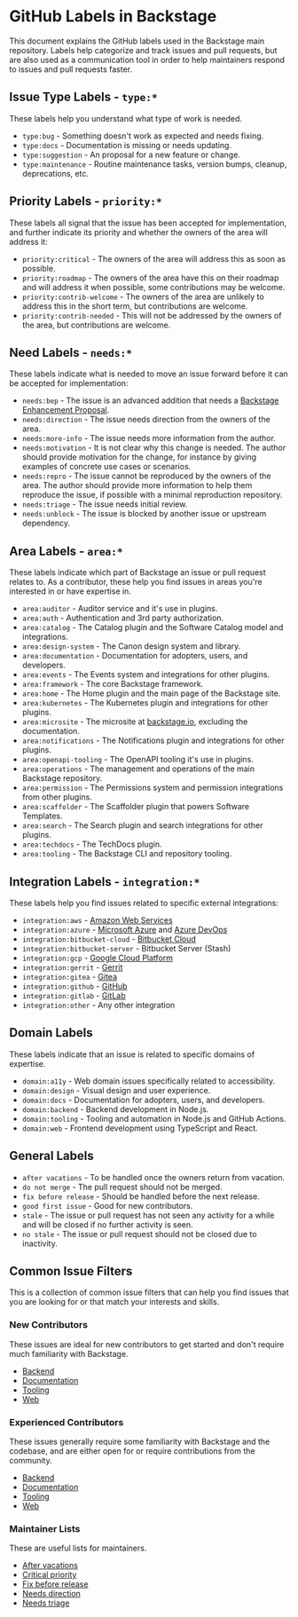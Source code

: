 # GitHub Labels in Backstage

This document explains the GitHub labels used in the Backstage main repository. Labels help categorize and track issues and pull requests, but are also used as a communication tool in order to help maintainers respond to issues and pull requests faster.

## Issue Type Labels - `type:*`

These labels help you understand what type of work is needed.

- `type:bug` - Something doesn't work as expected and needs fixing.
- `type:docs` - Documentation is missing or needs updating.
- `type:suggestion` - An proposal for a new feature or change.
- `type:maintenance` - Routine maintenance tasks, version bumps, cleanup, deprecations, etc.

## Priority Labels - `priority:*`

These labels all signal that the issue has been accepted for implementation, and further indicate its priority and whether the owners of the area will address it:

- `priority:critical` - The owners of the area will address this as soon as possible.
- `priority:roadmap` - The owners of the area have this on their roadmap and will address it when possible, some contributions may be welcome.
- `priority:contrib-welcome` - The owners of the area are unlikely to address this in the short term, but contributions are welcome.
- `priority:contrib-needed` - This will not be addressed by the owners of the area, but contributions are welcome.

## Need Labels - `needs:*`

These labels indicate what is needed to move an issue forward before it can be accepted for implementation:

- `needs:bep` - The issue is an advanced addition that needs a [Backstage Enhancement Proposal](./beps/README.md).
- `needs:direction` - The issue needs direction from the owners of the area.
- `needs:more-info` - The issue needs more information from the author.
- `needs:motivation` - It is not clear why this change is needed. The author should provide motivation for the change, for instance by giving examples of concrete use cases or scenarios.
- `needs:repro` - The issue cannot be reproduced by the owners of the area. The author should provide more information to help them reproduce the issue, if possible with a minimal reproduction repository.
- `needs:triage` - The issue needs initial review.
- `needs:unblock` - The issue is blocked by another issue or upstream dependency.

## Area Labels - `area:*`

These labels indicate which part of Backstage an issue or pull request relates to. As a contributor, these help you find issues in areas you're interested in or have expertise in.

- `area:auditor` - Auditor service and it's use in plugins.
- `area:auth` - Authentication and 3rd party authorization.
- `area:catalog` - The Catalog plugin and the Software Catalog model and integrations.
- `area:design-system` - The Canon design system and library.
- `area:documentation` - Documentation for adopters, users, and developers.
- `area:events` - The Events system and integrations for other plugins.
- `area:framework` - The core Backstage framework.
- `area:home` - The Home plugin and the main page of the Backstage site.
- `area:kubernetes` - The Kubernetes plugin and integrations for other plugins.
- `area:microsite` - The microsite at [backstage.io](https://backstage.io), excluding the documentation.
- `area:notifications` - The Notifications plugin and integrations for other plugins.
- `area:openapi-tooling` - The OpenAPI tooling it's use in plugins.
- `area:operations` - The management and operations of the main Backstage repository.
- `area:permission` - The Permissions system and permission integrations from other plugins.
- `area:scaffolder` - The Scaffolder plugin that powers Software Templates.
- `area:search` - The Search plugin and search integrations for other plugins.
- `area:techdocs` - The TechDocs plugin.
- `area:tooling` - The Backstage CLI and repository tooling.

## Integration Labels - `integration:*`

These labels help you find issues related to specific external integrations:

- `integration:aws` - [Amazon Web Services](https://aws.amazon.com/)
- `integration:azure` - [Microsoft Azure](https://azure.microsoft.com/) and [Azure DevOps](https://dev.azure.com/)
- `integration:bitbucket-cloud` - [Bitbucket Cloud](https://bitbucket.org/)
- `integration:bitbucket-server` - Bitbucket Server (Stash)
- `integration:gcp` - [Google Cloud Platform](https://cloud.google.com/)
- `integration:gerrit` - [Gerrit](https://www.gerritcodereview.com/)
- `integration:gitea` - [Gitea](https://gitea.com/)
- `integration:github` - [GitHub](https://github.com/)
- `integration:gitlab` - [GitLab](https://gitlab.com/)
- `integration:other` - Any other integration

## Domain Labels

These labels indicate that an issue is related to specific domains of expertise.

- `domain:a11y` - Web domain issues specifically related to accessibility.
- `domain:design` - Visual design and user experience.
- `domain:docs` - Documentation for adopters, users, and developers.
- `domain:backend` - Backend development in Node.js.
- `domain:tooling` - Tooling and automation in Node.js and GitHub Actions.
- `domain:web` - Frontend development using TypeScript and React.

## General Labels

- `after vacations` - To be handled once the owners return from vacation.
- `do not merge` - The pull request should not be merged.
- `fix before release` - Should be handled before the next release.
- `good first issue` - Good for new contributors.
- `stale` - The issue or pull request has not seen any activity for a while and will be closed if no further activity is seen.
- `no stale` - The issue or pull request should not be closed due to inactivity.

## Common Issue Filters

This is a collection of common issue filters that can help you find issues that you are looking for or that match your interests and skills.

### New Contributors

These issues are ideal for new contributors to get started and don't require much familiarity with Backstage.

- [Backend](https://github.com/backstage/backstage/issues?q=is%3Aopen%20is%3Aissue%20label%3A%22good%20first%20issue%22%20label%3A%22domain%3Abackend%22%20)
- [Documentation](https://github.com/backstage/backstage/issues?q=is%3Aopen%20is%3Aissue%20label%3A%22good%20first%20issue%22%20label%3A%22domain%3Adocs%22%20)
- [Tooling](https://github.com/backstage/backstage/issues?q=is%3Aopen%20is%3Aissue%20label%3A%22good%20first%20issue%22%20label%3A%22domain%3Atooling%22%20)
- [Web](https://github.com/backstage/backstage/issues?q=is%3Aopen%20is%3Aissue%20label%3A%22good%20first%20issue%22%20label%3A%22domain%3Aweb%22%20)

### Experienced Contributors

These issues generally require some familiarity with Backstage and the codebase, and are either open for or require contributions from the community.

- [Backend](<https://github.com/backstage/backstage/issues?q=is%3Aopen%20is%3Aissue%20(label%3Apriority%3Acontrib-welcome%20OR%20label%3Apriority%3Acontrib-needed)%20label%3A%22domain%3Abackend%22%20>)
- [Documentation](<https://github.com/backstage/backstage/issues?q=is%3Aopen%20is%3Aissue%20(label%3Apriority%3Acontrib-welcome%20OR%20label%3Apriority%3Acontrib-needed)%20label%3A%22domain%3Adocs%22%20>)
- [Tooling](<https://github.com/backstage/backstage/issues?q=is%3Aopen%20is%3Aissue%20(label%3Apriority%3Acontrib-welcome%20OR%20label%3Apriority%3Acontrib-needed)%20label%3A%22domain%3Atooling%22%20>)
- [Web](<https://github.com/backstage/backstage/issues?q=is%3Aopen%20is%3Aissue%20(label%3Apriority%3Acontrib-welcome%20OR%20label%3Apriority%3Acontrib-needed)%20label%3A%22domain%3Aweb%22%20>)

### Maintainer Lists

These are useful lists for maintainers.

- [After vacations](https://github.com/backstage/backstage/issues?q=is%3Aopen%20is%3Aissue%20label%3A%22after%20vacations%22)
- [Critical priority](https://github.com/backstage/backstage/issues?q=is%3Aopen%20is%3Aissue%20label%3A%22priority%3Acritical%22)
- [Fix before release](https://github.com/backstage/backstage/issues?q=is%3Aopen%20is%3Aissue%20label%3A%22fix%20before%20release%22)
- [Needs direction](https://github.com/backstage/backstage/issues?q=is%3Aopen%20is%3Aissue%20label%3A%22needs%3Adirection%22)
- [Needs triage](https://github.com/backstage/backstage/issues?q=is%3Aopen%20is%3Aissue%20label%3A%22needs%3Atriage%22)
